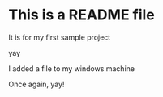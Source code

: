 # This is a README file 

It is for my first sample project


yay

I added a file to my windows machine

Once again, yay!

